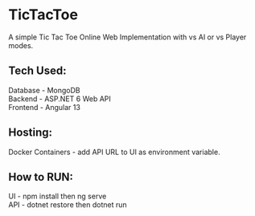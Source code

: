 # TicTacToe
A simple Tic Tac Toe Online Web Implementation with vs AI or vs Player modes.

## Tech Used:
Database - MongoDB \
Backend - ASP.NET 6 Web API \
Frontend - Angular 13

## Hosting:
Docker Containers - add API URL to UI as environment variable.

## How to RUN:
UI - npm install then ng serve \
API - dotnet restore then dotnet run
